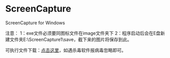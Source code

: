 # ScreenCapture
ScreenCapture for Windows

注意：
1：exe文件必须要同图标文件在image文件夹下
2：程序启动后会在E盘新建文件夹E:\ScreenCapture1\save，截下来的图片将保存到此。

可执行文件下载：[点击这里](https://download.csdn.net/download/evinxu/10681335)，如遇杀毒软件报病毒忽略即可。
